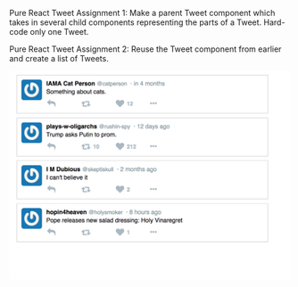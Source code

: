 Pure React Tweet Assignment 1: Make a parent Tweet component which takes in several child components representing the parts of a Tweet. Hard-code only one Tweet.

Pure React Tweet Assignment 2: Reuse the Tweet component
from earlier and create a list of Tweets.

![list of tweets rendered to DOM using .map](./TweetList_using_map.png)
